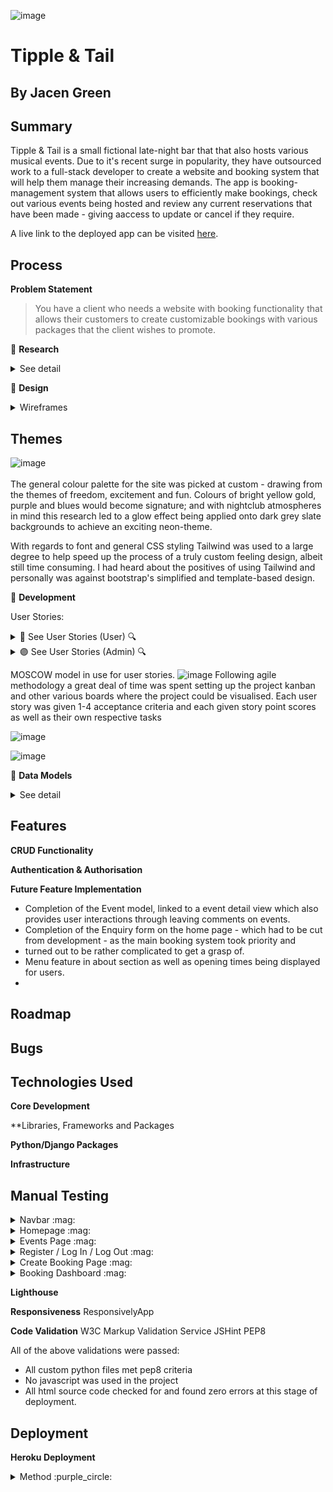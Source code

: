 ![image](https://github.com/Viridi-Machina/tipple-and-tail/assets/146846939/2568106f-af67-4a0a-a8d4-8e2a64867440)


# Tipple & Tail
## By Jacen Green

## Summary
Tipple & Tail is a small fictional late-night bar that that also hosts various musical events. Due to it's recent surge in popularity, they have outsourced work to a full-stack developer to create a website and booking system that will help them manage their increasing demands. The app is booking-management system that allows users to efficiently make bookings, check out various events being hosted and review any current reservations that have been made - giving aaccess to update or cancel if they require.

A live link to the deployed app can be visited [here](https://tipple-and-tail-7dca6c4d30d7.herokuapp.com/).

## Process

**Problem Statement**
> You have a client who needs a website with booking functionality that allows their customers to create customizable bookings with various packages that the client wishes to promote.

📑 **Research**
<details>
 <summary> See detail</summary>

With limited time to complete the project; data model, user story and wireframe planning have taken priority. However, core inspiration has been taken from the [Slug & Lettuce](https://www.slugandlettuce.co.uk/market-square-nottingham/party-booking) booking page:

![image](https://github.com/Viridi-Machina/tipple-and-tail/assets/146846939/50b968e6-e6a5-4aee-94c5-df4ea8b9d044)

- First fields used are party-size and date.
- Calendar widget for quickly selecting a date.
- Drop-down list with booking package-options.
- Selected fields then filter available time slots

These elements would make up the core booking form process, with further additions such as table choice being implemented.
</details>

💠 **Design**
<details>
 <summary> Wireframes</summary>
 
 ### Low fidelity wireframing -> Balsamiq
 After initial research, including the creation of all user stories at ground zero, low fidelity wireframes were created using Balsamiq to touch upon all aspects of the user story needs.
 <br>
 <br>
 <br>
 <br>

 **Home Page:**
 ![image](https://github.com/Viridi-Machina/tipple-and-tail/assets/146846939/00136a7b-f9cd-4903-bcad-ddc555960b53)
 The initial thought process was to create a clean looking and open home screen, with minimal elements on the screen and a focus on stlye - the goal being to induce a sense of freedom when navigating the site.
 Two main elements appear here; a booking and a menu link -> found to be two of the most common first choices when choosing to book at a new bar or restaurant.
 This hom page would be a vertically scrolling home page that spans across the two following sections:
 <br>
 <br>
 <br>
 <br>

 **About section (home page)**
 ![image](https://github.com/Viridi-Machina/tipple-and-tail/assets/146846939/8826d175-1e29-45a5-ae51-3c8825846d03)
 Scrolling down to the next section brings you to the about section which pulls from an about model which the admin can update at will.
 Additionally there is a google maps API, booking times as well as a link to the *events* page which is also present in the navbar.
 <br>
 <br>
 <br>
 <br>

 **Contact and Enquiries section (home page)**
 ![image](https://github.com/Viridi-Machina/tipple-and-tail/assets/146846939/d2da15c3-cbea-415b-8b4c-16f8124d023b)
 The final section of the home page shows a contact form (from the same about view) giving instructions on how to make a general enquiry either by submitting a form or calling the bar's phone.
 <br>
 <br>
 <br>
 <br>

 **Bookings Pages:**
 ![image](https://github.com/Viridi-Machina/tipple-and-tail/assets/146846939/df2a8fe8-cf35-4e17-99d6-cd122d84aad3)
 <br>
 <br>
 <br>
 <br>
 ![image](https://github.com/Viridi-Machina/tipple-and-tail/assets/146846939/67f0bc80-79ab-4ca8-a259-9aec5e10343a)
 <br>
 <br>
 <br>
 <br>
 ![image](https://github.com/Viridi-Machina/tipple-and-tail/assets/146846939/02390635-a97b-44b8-87fc-b460ba71198e)
 <br>
 <br>
 <br>
 <br>
 ![image](https://github.com/Viridi-Machina/tipple-and-tail/assets/146846939/cd2667ef-61f7-4ae7-a7f7-de93b071667c)
 <br>
 <br>
 <br>
 <br>
 ![image](https://github.com/Viridi-Machina/tipple-and-tail/assets/146846939/b97949cd-030a-4ed2-90c5-7d1161321aad)
 <br>
 <br>
 <br>
 <br>
 ![image](https://github.com/Viridi-Machina/tipple-and-tail/assets/146846939/e74ecc8f-4e67-41b8-8f80-279bb1b1b8af)
 <br>
 <br>
 <br>
 <br>
 ![image](https://github.com/Viridi-Machina/tipple-and-tail/assets/146846939/eea3e874-f68b-417e-8ab9-6e39a8ea9ce7)
 <br>
 <br>
 <br>
 <br>
 ![image](https://github.com/Viridi-Machina/tipple-and-tail/assets/146846939/ba26e650-867f-41f0-8396-819bf41727c2)
 <br>
 <br>
 <br>
 <br>
 ![image](https://github.com/Viridi-Machina/tipple-and-tail/assets/146846939/d81d3f4e-61ca-4d44-86e9-b6065bd18c1b)
 <br>
 <br>
 <br>
 <br>
 ![image](https://github.com/Viridi-Machina/tipple-and-tail/assets/146846939/8ffad8ab-1993-4610-ad23-bfcd2407d797)
 <br>
 <br>
 <br>
 <br>
 **Events Pages with detail views**
 ![image](https://github.com/Viridi-Machina/tipple-and-tail/assets/146846939/ac3bbd07-7cd8-46e4-b907-f7977bcce4e4)
 <br>
 <br>
 <br>
 <br>
 ![image](https://github.com/Viridi-Machina/tipple-and-tail/assets/146846939/53a893c2-9118-452e-bd9f-53501198e518)
 <br>
 <br>
 <br>
 <br>
 ![image](https://github.com/Viridi-Machina/tipple-and-tail/assets/146846939/c54c72e9-67e6-4e9f-b4ee-609c6dff4826)
 <br>
 <br>
 <br>
 <br>
 **Lastly, login authentication templates**
 ![image](https://github.com/Viridi-Machina/tipple-and-tail/assets/146846939/709d8e75-d3f5-4157-a548-ed3475dcf786)
 <br>
 <br>
 <br>
 <br>
 ![image](https://github.com/Viridi-Machina/tipple-and-tail/assets/146846939/99238658-4d1f-4353-a2b3-26a680c68674)
 <br>
 <br>
 <br>
 <br>

 I would only later realise just how ambitious of a project I was creating for myself, majorly overcomplicating all aspects of the site.
 Thus time was massively cut short during this project from hours of bug fixing just to get simple models in place.

</details>

## Themes

![image](https://github.com/Viridi-Machina/tipple-and-tail/assets/146846939/baf36a9e-0af3-45af-9f35-d984193ca2c4)
<br>
<br>
The general colour palette for the site was picked at custom - drawing from the themes of freedom, excitement and fun.
Colours of bright yellow gold, purple and blues would become signature; and with nightclub atmospheres in mind this research led to 
a glow effect being applied onto dark grey slate backgrounds to achieve an exciting neon-theme.

With regards to font and general CSS styling Tailwind was used to a large degree to help speed up the process of a truly custom feeling design, 
albeit still time consuming. I had heard about the positives of using Tailwind and personally was against bootstrap's simplified and template-based design.


💠 **Development**

User Stories:
<details>
 <summary>🔵 See User Stories (User) 🔍</summary>
 
- [US-U01] 🔵 As a user, I want to view availability based on the selected date and party size,<br>
  so that I can view available booking options.
  
- [US-U02] 🔵 As a user, I want to view a table plan of available tables,<br>
  so that I can choose where to sit.
  
- [US-U03] 🔵 As a user, I want to see a list of available packages that I can add to my booking,<br>
  so that I can customize my experience.
  
- [US-U04] 🔵 As a user, I want to review booking details before finalising the booking,<br>
  so that I can check that everything is correct.
  
- [US-U05] 🔵 As a user, I want to provide personal details during the booking process,<br>
  so that I can recieve confirmation via email.
  
- [US-U06] 🔵 As a user, I want to see an about page,<br>
  so that I can learn more about the establisment before booking.
  
- [US-U07] 🔵 As a user, I want to view a drinks menu,<br>
  so I can see what options are available before making a booking.
  
- [US-U08] 🔵 As a user, I want to be able to declare allergies when making a booking,<br>
  so that the establishment is aware before arrival.
  
- [US-U09] 🔵 As a user, I want to see a map,<br>
  so that I can see how far the establishment is from my current location.
  
- [US-U10] 🔵 As a user, I want to see confirmation of a successful booking,<br>
  so that I have confidence a booking has been made.
  
- [US-U11] 🔵 As a user, I want to be able to edit a booking after it has been made,<br>
  so that I can cancel or view my booking.
  
- [US-U12] 🔵 As a user, I want to review and leave comments on events that I have been to,<br>
  so I can share my experience with others.

- [US-U13] 🔵 As a user, I want to send enquiries to the establishment, <br>
  so I can ask further questions or enquire about larger bookings.
</details>

<details>
 <summary> 🟣 See User Stories (Admin) 🔍</summary>
 
- [US-A01] 🟣 As an admin, I want to view and update details of a specific booking,<br>
  so that I can handle enquiries and make changes.
  
- [US-A01] 🟣 As an admin, I want to manage user accounts,<br>
  so I can maintain control over user access and disable accounts if necessary.
  
- [US-A01] 🟣 As an admin, I want to log in to a a secure admin panel,<br>
  so that I can access the site's administrative features.
  
- [US-A01] 🟣 As an admin, I want to manage the about page,<br>
  so I can ensure it remains up to date.
  
- [US-A01] 🟣 As an admin, I want to manage the events page,<br>
  so I can add new events and moderate customer reviews.
  
- [US-A01] 🟣 As an admin, I want to manage the menu page,<br>
  so that I can add/remove or update menu items and pictures.
  
- [US-A01] 🟣 As an admin, I want to tag certain booking packages,<br>
  so that I can upsell and make them more appealing.
</details>

MOSCOW model in use for user stories.
![image](https://github.com/Viridi-Machina/tipple-and-tail/assets/146846939/847130a5-90e0-4ef6-b197-13da0c67ece6)
Following agile methodology a great deal of time was spent setting up the project kanban and other various boards where the project could be visualised.
Each user story was given 1-4 acceptance criteria and each given story point scores as well as their own respective tasks

![image](https://github.com/Viridi-Machina/tipple-and-tail/assets/146846939/00a298ee-bb29-40b7-8315-21a441dcd28a)

![image](https://github.com/Viridi-Machina/tipple-and-tail/assets/146846939/2939992a-139a-426e-9f46-405e4319df20)


💠 **Data Models**
<details>
 <summary> See detail</summary>
The data models created for this project are displayed in the image below:<br>
<br>
 
![image](https://github.com/Viridi-Machina/tipple-and-tail/assets/146846939/32bd5dc3-416c-47c0-a5be-0e69152fd14d)

<br>

The data models can be divided into 3 main apps to separate functionality:<br>
🔷 **User App**: This app handles user accounts as well as their enquiries and comments made to event posts.<br>
🔹 `User` - This model represents any user account, containing their name, email adress, mobile number, bookings and account status.<br>
🔹 `Enquiry` - This model represents enquiries made by the user, containing messages submitted to the site admin.<br>
🔹 `Comment` - This model represents comments made by the user on posted events, requiring approval by an admin.<br>
<br>
After discussing with my mentor it would become apparent that creating a custom user model was massively overcomplicating things, and a default user model was then used.

🟣 **About App**: This app handles the about and event models, both handled by the site admin.<br>
🔺 `About` - This model represents an about page, filled out and updated byu the site admin.<br>
🔺 `Event` - This model represents an events page, a psuedo blog-post view which displays events that can link to bookings.<br>
<br>

🔶 **Booking App**: This app handles the booking process; filtering available tables, timeslots and booking packages.<br>
🔸`Booking` - This model represents the core booking process, storing all associated fields.<br>
🔸`Table` - This model stores a small number of tables with unique table numbers and capacity which can be updated by an admin.<br>
🔸`TimeSlot` - This model represents the chosen time slot to be applied to the booking and table.<br>
🔸`TableSlot` - This model represents the specific tables with a chosen TimeSlot and TableSlot.<br>
🔸`Package` - This model represents additional extras for booking customization, which are also used to tag bookings.<br>
<br>
After speaking with my mentor the booking model was also overcomplicated, and in need of large changes to the model which had already been migrated, whilst removing
some unneccesary models such as TimeSlot and TableSlot and compressing them into the one Table model.


</details>

## Features
**CRUD Functionality**

**Authentication & Authorisation**

**Future Feature Implementation**
- Completion of the Event model, linked to a event detail view which also provides user interactions through leaving comments on events.
- Completion of the Enquiry form on the home page - which had to be cut from development - as the main booking system took priority and
- turned out to be rather complicated to get a grasp of.
- Menu feature in about section as well as opening times being displayed for users.
- 

## Roadmap

## Bugs

## Technologies Used
**Core Development**

**Libraries, Frameworks and Packages

**Python/Django Packages**

**Infrastructure**

## Manual Testing

<details>
    <summary>Navbar :mag:</summary>
    
      ![image](https://github.com/user-attachments/assets/3a13452c-e89a-450e-b082-87a7b5660c4f)
    
</details>

<details>
    <summary>Homepage :mag:</summary>
    
      ![image](https://github.com/user-attachments/assets/93e8322f-f4d2-46ba-953f-100982543064)
    
</details>

<details>
    <summary>Events Page :mag:</summary>
    
      ![image](https://github.com/user-attachments/assets/561d8b48-bbbe-40ca-a3e6-ddcbd4d2765b)
    
</details>

<details>
    <summary>Register / Log In / Log Out :mag:</summary>
    
      ![image](https://github.com/user-attachments/assets/2ab2ad58-8354-43b3-84fb-56334d3d22f4)
    
</details>

<details>
    <summary>Create Booking Page :mag:</summary>
    
      ![image](https://github.com/user-attachments/assets/0af3c36e-43fb-4af6-b182-264da21d53ec)
    
</details>

<details>
    <summary>Booking Dashboard :mag:</summary>
    
      ![image](https://github.com/user-attachments/assets/68466ffc-00b9-4b53-8f4e-3f5eb3a93401)
    
</details>

**Lighthouse**

**Responsiveness**
ResponsivelyApp

**Code Validation**
W3C Markup Validation Service
JSHint
PEP8

All of the above validations were passed:
- All custom python files met pep8 criteria
- No javascript was used in the project
- All html source code checked for and found zero errors at this stage of deployment.

## Deployment
**Heroku Deployment**
<details>
 <summary>Method :purple_circle:</summary>

- From the dashboard you will be able to see your deployed projects. Click on `New`, then `Create new app`:
  <details>
    <summary>Dashboard :mag:</summary>
    
    ![image](https://github.com/Viridi-Machina/battleships/assets/146846939/d4468782-45f9-4c26-8369-1ddffee2b408)
  </details>

- Enter a unique `App name` and `Choose a region`, then click `Create app`.<br>
  Once created navigate to the `Settings` menu.
  <details>
    <summary>App Dashboard :mag:</summary>

    ![image](https://github.com/Viridi-Machina/battleships/assets/146846939/fde9249a-f073-46af-aeff-ddf4b7d6aacf)
  </details>
  
- Within the `Settings` menu, navigate to `Config Vars` (Also known as *Environment Variables*).<br>
  This is where private and sensitive data, such as credentials and keys, will be stored for the project.
  <details>
    <summary>App Settings :mag:</summary>

    ![image](https://github.com/Viridi-Machina/battleships/assets/146846939/078e131f-0ec6-483f-9031-7049385cdad8)
  </details>

- If the project is dependant on a creds.json file, then this is where the data will be stored.
- Click `Reveal Config Vars`. For initial deployment of a full-stack project:<br>
  `KEY`: 'DISABLE_COLLECTSTATIC'. `VALUE` '1'<br>
  This will prevent Heroku from uploading static files to the build.<br>
  Later on, once the project has been configured with a local static file directory, this KEY/VALUE pair can be removed.
- Note that any other secret keys such as links to the prject's database will be added as the project develops.<br>
  The image below shows an example of the `config vars` panel used in a previous project.
  <details>
    <summary>Config Vars :mag:</summary>
    
    ![image](https://github.com/Viridi-Machina/battleships/assets/146846939/0721287b-f32f-4b37-be16-ddcf1cfeb1c2)
  </details>

- A final component required for successful deployment is the use of a `Procfile`:
    - Heroku will read this file to determine how to start the server.
    - Within the Procfile a python package called *gunicorn* is referenced as a production-ready webserver for Heroku to use.
    - After installing gunicorn and adding it to the `requirements.txt` file, the following line of code needs to be added to
      the Procfile `web: gunicorn my_project.wsgi`.
    - Note that a blank line after the above code may be either required or need to be removed for Heroku to read it successfully.

### Connect to GitHub and deploy:

- Navigate to the `Deploy` menu. For `Deployment method` select GitHub. Finally, you can manually deploy the project.
  <details>
    <summary>Deploy Menu :mag:</summary>

  ![image](https://github.com/Viridi-Machina/battleships/assets/146846939/9081df0b-d551-40f2-b9c1-f770b9d4a5fb)
  </details>

## Credits
- Mentor: Gareth McGirr -> booking view and form code heavily used and adapted for my own project.
- Other code snipets have been referrenced within the project files.
- All styling is completely my own, graphics and logos made via adobe flash and figma. Hero background image from adobe stock



